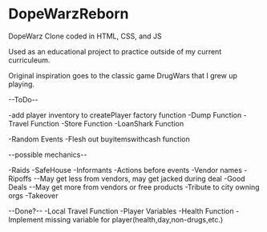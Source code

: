 # DopeWarzReborn

DopeWarz Clone coded in HTML, CSS, and JS

Used as an educational project to practice outside of my current curriculeum.

Original inspiration goes to the classic game DrugWars that I grew up playing.

--ToDo--

-add player inventory to createPlayer factory function
-Dump Function
-Travel Function
-Store Function
-LoanShark Function

-Random Events
-Flesh out buyitemswithcash function

--possible mechanics--

-Raids
-SafeHouse
-Informants
-Actions before events
-Vendor names
-Ripoffs
--May get less from vendors, may get jacked during deal
-Good Deals
--May get more from vendors or free products
-Tribute to city owning orgs
-Takeover

--Done?--
-Local Travel Function
-Player Variables
-Health Function
-Implement missing variable for player(health,day,non-drugs,etc.)